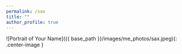 ```yaml
---
permalink: /sax
title: ""
author_profile: true
---
```

![Portrait of Your Name]({{ base_path }}/images/me_photos/sax.jpeg){: .center-image }

